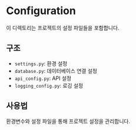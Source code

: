 # Configuration

이 디렉토리는 프로젝트의 설정 파일들을 포함합니다.

## 구조
- `settings.py`: 환경 설정
- `database.py`: 데이터베이스 연결 설정
- `api_config.py`: API 설정
- `logging_config.py`: 로깅 설정

## 사용법
환경변수와 설정 파일을 통해 프로젝트 설정을 관리합니다. 